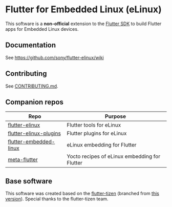 # Flutter for Embedded Linux (eLinux)
This software is a **non-official** extension to the [Flutter SDK](https://github.com/flutter/flutter) to build Flutter apps for Embedded Linux devices.

## Documentation
See https://github.com/sony/flutter-elinux/wiki

## Contributing
See [CONTRIBUTING.md](CONTRIBUTING.md).

## Companion repos
| Repo | Purpose |
| ------------- | ------------- |
| [flutter-elinux](https://github.com/sony/flutter-elinux-plugins) | Flutter tools for eLinux |
| [flutter-elinux-plugins](https://github.com/sony/flutter-elinux-plugins) | Flutter plugins for eLinux |
| [flutter-embedded-linux](https://github.com/sony/flutter-embedded-linux) | eLinux embedding for Flutter |
| [meta-flutter](https://github.com/sony/meta-flutter) | Yocto recipes of eLinux embedding for Flutter |

## Base software
This software was created based on the [flutter-tizen](https://github.com/flutter-tizen/flutter-tizen) (branched from [this version](https://github.com/flutter-tizen/flutter-tizen/commit/ed128233c0bce33c77dd0df69afa59f0888d2d00)). Special thanks to the flutter-tizen team.
